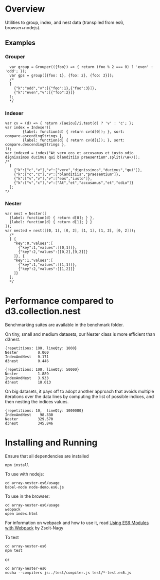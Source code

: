 # Overview

Utilities to group, index, and nest data (transpiled from es6, browser+nodejs).

## Examples

###  Grouper

      var group = Grouper(({foo}) => { return (foo % 2 === 0) ? 'even' : 'odd'; });
      var gps = group([{foo: 1}, {foo: 2}, {foo: 3}]);
      /*
      [
        {"k":"odd","v":[{"foo":1},{"foo":3}]},
        {"k":"even","v":[{"foo":2}]}
      ];
      */

### Indexer

    var cv = (d) => { return /[aeiou]/i.test(d) ? 'v' : 'c'; };
    var index = Indexer([
            {label: function(d) { return cv(d[0]); }, sort: compare.ascendingStrings },
            {label: function(d) { return cv(d[1]); }, sort: compare.descendingStrings },
    ]);
    var indexed = index("At vero eos et accusamus et iusto odio dignissimos ducimus qui blanditiis praesentium".split(/\W+/));
    /*
      [
        {"k":["c","v"],"v":["vero","dignissimos","ducimus","qui"]},
        {"k":["c","c"],"v":["blanditiis","praesentium"]},
        {"k":["v","v"],"v":["eos","iusto"]},
        {"k":["v","c"],"v":["At","et","accusamus","et","odio"]}
      ];
    */

### Nester

    var nest = Nester([
      {label: function(d) { return d[0]; } },
      {label: function(d) { return d[1]; } }
    ]);
    var nested = nest([[0, 1], [0, 2], [1, 1], [1, 2], [0, 2]]);
      /*
      [ {
        "key":0,"values":[
          {"key":1,"values":[[0,1]]},
          {"key":2,"values":[[0,2],[0,2]]}
        ]}, {
        "key":1,"values":[
          {"key":1,"values":[[1,1]]},
          {"key":2,"values":[[1,2]]}
        ]}
      ];
      */

# Performance compared to d3.collection.nest

Benchmarking suites are available in the benchmark folder.

On tiny, small and medium datasets, our Nester class is more efficient than d3nest.

    {repetitions: 100, lineQty: 1000}
    Nester         0.060
    IndexAndNest   0.171
    d3nest         0.446

    {repetitions: 100, lineQty: 50000}
    Nester         1.889
    IndexAndNest   3.933
    d3nest         18.013

On big datasets, it pays off to adopt another approach that avoids multiple iterations over the
data lines by computing the list of possible indices, and then nesting the indices values.

    {repetitions: 10,  lineQty: 1000000}
    IndexAndNest    98.330
    Nester         329.570
    d3nest         345.846

# Installing and Running

Ensure that all dependencies are installed

    npm install

To use with nodejs:

    cd array-nester-es6/usage
    babel-node node-demo.es6.js

To use in the browser:

    cd array-nester-es6/usage
    webpack
    open index.html

For information on webpack and how to use it, read [Using ES6 Modules with Webpack](http://www.zsoltnagy.eu/using-es6-modules-with-webpack/) by Zsolt-Nagy

To test

    cd array-nester-es6
    npm test

or

    cd array-nester-es6
    mocha --compilers js:./test/compiler.js test/*-test.es6.js
